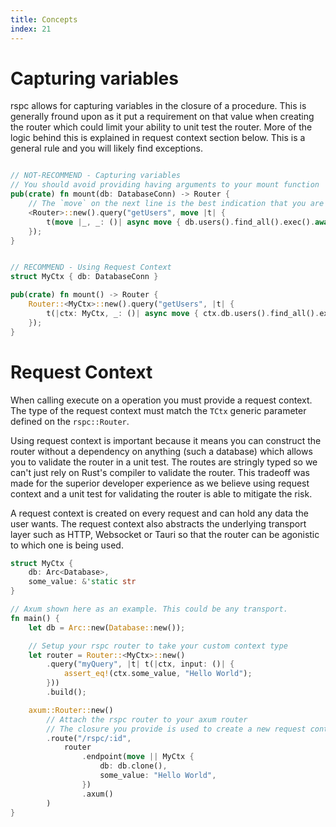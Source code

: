 ```yaml
---
title: Concepts
index: 21
---
```


# Capturing variables

rspc allows for capturing variables in the closure of a procedure. This is generally fround upon as it put a requirement on that value when creating the router which could limit your ability to unit test the router. More of the logic behind this is explained in request context section below. This is a general rule and you will likely find exceptions.

```rust

// NOT-RECOMMEND - Capturing variables
// You should avoid providing having arguments to your mount function
pub(crate) fn mount(db: DatabaseConn) -> Router {
    // The `move` on the next line is the best indication that you are capturing variables.
    <Router>::new().query("getUsers", move |t| {
        t(move |_, _: ()| async move { db.users().find_all().exec().await })
    });
}


// RECOMMEND - Using Request Context
struct MyCtx { db: DatabaseConn }

pub(crate) fn mount() -> Router {
    Router::<MyCtx>::new().query("getUsers", |t| {
        t(|ctx: MyCtx, _: ()| async move { ctx.db.users().find_all().exec().await })
    });
}

```

# Request Context

When calling execute on a operation you must provide a request context. The type of the request context must match the `TCtx` generic parameter defined on the `rspc::Router`.

Using request context is important because it means you can construct the router without a dependency on anything (such a database) which allows you to validate the router in a unit test. The routes are stringly typed so we can't just rely on Rust's compiler to validate the router. This tradeoff was made for the superior developer experience as we believe using request context and a unit test for validating the router is able to mitigate the risk.

A request context is created on every request and can hold any data the user wants. The request context also abstracts the underlying transport layer such as HTTP, Websocket or Tauri so that the router can be agonistic to which one is being used.

```rust
struct MyCtx {
    db: Arc<Database>,
    some_value: &'static str
}

// Axum shown here as an example. This could be any transport.
fn main() {
    let db = Arc::new(Database::new());

    // Setup your rspc router to take your custom context type
    let router = Router::<MyCtx>::new()
        .query("myQuery", |t| t(|ctx, input: ()| {
            assert_eq!(ctx.some_value, "Hello World");
        }))
        .build();

    axum::Router::new()
        // Attach the rspc router to your axum router
        // The closure you provide is used to create a new request context for each request
        .route("/rspc/:id",
            router
                .endpoint(move || MyCtx {
                    db: db.clone(),
                    some_value: "Hello World",
                })
                .axum()
        )
}
```
